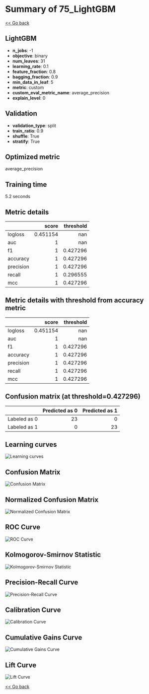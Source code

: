 # Summary of 75_LightGBM

[<< Go back](../README.md)


## LightGBM
- **n_jobs**: -1
- **objective**: binary
- **num_leaves**: 31
- **learning_rate**: 0.1
- **feature_fraction**: 0.8
- **bagging_fraction**: 0.9
- **min_data_in_leaf**: 5
- **metric**: custom
- **custom_eval_metric_name**: average_precision
- **explain_level**: 0

## Validation
 - **validation_type**: split
 - **train_ratio**: 0.9
 - **shuffle**: True
 - **stratify**: True

## Optimized metric
average_precision

## Training time

5.2 seconds

## Metric details
|           |    score |   threshold |
|:----------|---------:|------------:|
| logloss   | 0.451154 |  nan        |
| auc       | 1        |  nan        |
| f1        | 1        |    0.427296 |
| accuracy  | 1        |    0.427296 |
| precision | 1        |    0.427296 |
| recall    | 1        |    0.296555 |
| mcc       | 1        |    0.427296 |


## Metric details with threshold from accuracy metric
|           |    score |   threshold |
|:----------|---------:|------------:|
| logloss   | 0.451154 |  nan        |
| auc       | 1        |  nan        |
| f1        | 1        |    0.427296 |
| accuracy  | 1        |    0.427296 |
| precision | 1        |    0.427296 |
| recall    | 1        |    0.427296 |
| mcc       | 1        |    0.427296 |


## Confusion matrix (at threshold=0.427296)
|              |   Predicted as 0 |   Predicted as 1 |
|:-------------|-----------------:|-----------------:|
| Labeled as 0 |               23 |                0 |
| Labeled as 1 |                0 |               23 |

## Learning curves
![Learning curves](learning_curves.png)
## Confusion Matrix

![Confusion Matrix](confusion_matrix.png)


## Normalized Confusion Matrix

![Normalized Confusion Matrix](confusion_matrix_normalized.png)


## ROC Curve

![ROC Curve](roc_curve.png)


## Kolmogorov-Smirnov Statistic

![Kolmogorov-Smirnov Statistic](ks_statistic.png)


## Precision-Recall Curve

![Precision-Recall Curve](precision_recall_curve.png)


## Calibration Curve

![Calibration Curve](calibration_curve_curve.png)


## Cumulative Gains Curve

![Cumulative Gains Curve](cumulative_gains_curve.png)


## Lift Curve

![Lift Curve](lift_curve.png)



[<< Go back](../README.md)
